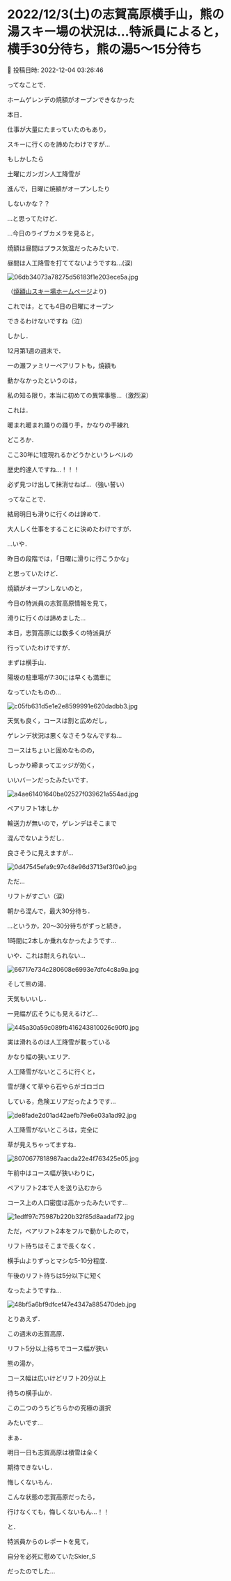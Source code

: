 # 2022/12/3(土)の志賀高原横手山，熊の湯スキー場の状況は…特派員によると，横手30分待ち，熊の湯5～15分待ち

📅 投稿日時: 2022-12-04 03:26:46

ってなことで．


ホームゲレンデの焼額がオープンできなかった


本日．


仕事が大量にたまっていたのもあり，


スキーに行くのを諦めたわけですが…





もしかしたら


土曜にガンガン人工降雪が


進んで，日曜に焼額がオープンしたり


しないかな？？


…と思ってたけど．


…今日のライブカメラを見ると，


焼額は昼間はプラス気温だったみたいで．


昼間は人工降雪を打ててないようですね…(涙)







![06db34073a78275d56183f1e203ece5a.jpg](images/06db34073a78275d56183f1e203ece5a.jpg)




（[焼額山スキー場ホームページ](https://www.princehotels.co.jp/ski/shiga/livecamera/)より)





これでは，とても4日の日曜にオープン


できるわけないですね（泣）





しかし．


12月第1週の週末で．


一の瀬ファミリーペアリフトも，焼額も


動かなかったというのは，


私の知る限り，本当に初めての異常事態…（激烈涙）





これは．


暖まれ暖まれ踊りの踊り手，かなりの手練れ


どころか．


ここ30年に1度現れるかどうかというレベルの


歴史的達人ですね…！！！


必ず見つけ出して抹消せねば…（強い誓い）





ってなことで．


結局明日も滑りに行くのは諦めて．


大人しく仕事をすることに決めたわけですが．





…いや．


昨日の段階では，「日曜に滑りに行こうかな」


と思っていたけど．


焼額がオープンしないのと，


今日の特派員の志賀高原情報を見て，


滑りに行くのは諦めました…





本日，志賀高原には数多くの特派員が


行っていたわけですが．


まずは横手山．


陽坂の駐車場が7:30には早くも満車に


なっていたものの…




![c05fb631d5e1e2e8599991e620dadbb3.jpg](images/c05fb631d5e1e2e8599991e620dadbb3.jpg)







天気も良く，コースは割と広めだし，


ゲレンデ状況は悪くなさそうなんですね…


コースはちょいと固めなものの，


しっかり締まってエッジが効く，


いいバーンだったみたいです．




![a4ae61401640ba02527f039621a554ad.jpg](images/a4ae61401640ba02527f039621a554ad.jpg)







ペアリフト1本しか


輸送力が無いので，ゲレンデはそこまで


混んでないようだし．


良さそうに見えますが…




![0d47545efa9c97c48e96d3713ef3f0e0.jpg](images/0d47545efa9c97c48e96d3713ef3f0e0.jpg)







ただ…


リフトがすごい（涙）


朝から混んで，最大30分待ち．


…というか，20～30分待ちがずっと続き，


1時間に2本しか乗れなかったようです…


いや．これは耐えられない…




![66717e734c280608e6993e7dfc4c8a9a.jpg](images/66717e734c280608e6993e7dfc4c8a9a.jpg)







そして熊の湯．


天気もいいし．


一見幅が広そうにも見えるけど…




![445a30a59c089fb416243810026c90f0.jpg](images/445a30a59c089fb416243810026c90f0.jpg)







実は滑れるのは人工降雪が載っている


かなり幅の狭いエリア．


人工降雪がないところに行くと，


雪が薄くて草やら石やらがゴロゴロ


している，危険エリアだったようです…




![de8fade2d01ad42aefb79e6e03a1ad92.jpg](images/de8fade2d01ad42aefb79e6e03a1ad92.jpg)







人工降雪がないところは，完全に


草が見えちゃってますね．




![8070677818987aacda22e4f763425e05.jpg](images/8070677818987aacda22e4f763425e05.jpg)







午前中はコース幅が狭いわりに，


ペアリフト2本で人を送り込むから


コース上の人口密度は高かったみたいです…




![1edff97c75987b220b32f85d8aadaf72.jpg](images/1edff97c75987b220b32f85d8aadaf72.jpg)







ただ，ペアリフト2本をフルで動かしたので，


リフト待ちはそこまで長くなく．


横手山よりずっとマシな5-10分程度．


午後のリフト待ちは5分以下に短く


なったようですね…




![48bf5a6bf9dfcef47e4347a885470deb.jpg](images/48bf5a6bf9dfcef47e4347a885470deb.jpg)







とりあえず．


この週末の志賀高原．


リフト5分以上待ちでコース幅が狭い


熊の湯か，


コース幅は広いけどリフト20分以上


待ちの横手山か．


この二つのうちどちらかの究極の選択


みたいです…





まぁ．


明日一日も志賀高原は積雪は全く


期待できないし．


悔しくないもん．


こんな状態の志賀高原だったら，


行けなくても，悔しくないもん…！！





と．


特派員からのレポートを見て，


自分を必死に慰めていたSkier_S


だったのでした…

